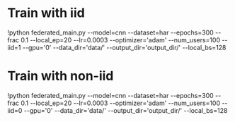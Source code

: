# Train with iid
!python federated_main.py --model=cnn --dataset=har --epochs=300 --frac 0.1 --local_ep=20 --lr=0.0003 --optimizer='adam' --num_users=100 --iid=1 --gpu='0' --data_dir='data/' --output_dir='output_dir/' --local_bs=128
# Train with non-iid
!python federated_main.py --model=cnn --dataset=har --epochs=300 --frac 0.1 --local_ep=20 --lr=0.0003 --optimizer='adam' --num_users=100 --iid=0 --gpu='0' --data_dir='data/' --output_dir='output_dir/' --local_bs=128
